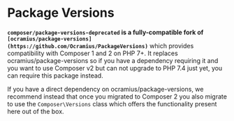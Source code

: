 # Package Versions

**`composer/package-versions-deprecated` is a fully-compatible fork of `[ocramius/package-versions](https://github.com/Ocramius/PackageVersions)`** which provides compatibility with Composer 1 and 2 on PHP 7+. It replaces ocramius/package-versions so if you have a dependency requiring it and you want to use Composer v2 but can not upgrade to PHP 7.4 just yet, you can require this package instead.

If you have a direct dependency on ocramius/package-versions, we recommend instead that once you migrated to Composer 2 you also migrate to use the `Composer\Versions` class which offers the functionality present here out of the box.
